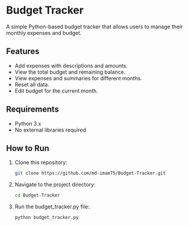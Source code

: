 # Budget Tracker

A simple Python-based budget tracker that allows users to manage their monthly expenses and budget.

## Features
- Add expenses with descriptions and amounts.
- View the total budget and remaining balance.
- View expenses and summaries for different months.
- Reset all data.
- Edit budget for the current month.

## Requirements
- Python 3.x
- No external libraries required

## How to Run
1. Clone this repository:
   ```bash
   git clone https://github.com/md-imam75/Budget-Tracker.git
2. Navigate to the project directory:   
   ```bash
   cd Budget-Tracker
3. Run the budget_tracker.py file:.
   ```bash
   python budget_tracker.py



